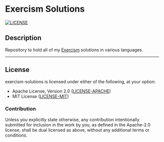 # Exercism Solutions

[![LICENSE](https://img.shields.io/badge/License-MIT_or_Apache_2.0-blue.svg)](https://github.com/GiorgiBeriashvili/exercism-solutions#License "Project's LICENSE section")

## Description

Repository to hold all of my [Exercism](https://exercism.io) solutions in various languages.

---

## License

exercism-solutions is licensed under either of the following, at your option:

* Apache License, Version 2.0 ([LICENSE-APACHE](https://github.com/GiorgiBeriashvili/cli-timer/blob/master/LICENSE-APACHE "Copy of the Apache license (version 2.0)"))
* MIT License ([LICENSE-MIT](https://github.com/GiorgiBeriashvili/cli-timer/blob/master/LICENSE-MIT "Copy of the MIT license"))

### Contribution

Unless you explicitly state otherwise, any contribution intentionally submitted for inclusion in the work by you, as defined in the Apache-2.0 license, shall be dual licensed as above, without any additional terms or conditions.

